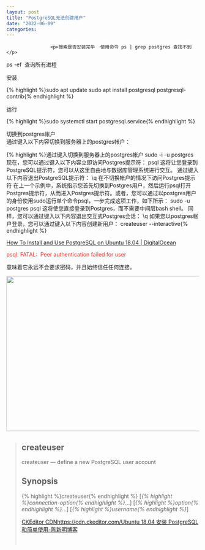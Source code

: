 ```yaml
---
layout: post
title: "PostgreSQL无法创建用户"
date: "2022-06-09"
categories: 
---
```


                    <p>搜索是否安装完毕  使用命令 ps | grep postgres 查找不到</p> 
<p>ps -ef  查询所有进程</p> 
<p>安装</p> 
{% highlight %}sudo apt update
sudo apt install postgresql postgresql-contrib{% endhighlight %} 
<p>运行</p> 
{% highlight %}sudo systemctl start postgresql.service{% endhighlight %} 
<p>切换到postgres帐户<br> 通过键入以下内容切换到服务器上的postgres帐户：</p> 
{% highlight %}通过键入切换到服务器上的postgres帐户  sudo -i -u postgres   
现在，您可以通过键入以下内容立即访问Postgres提示符：
psql   
这将让您登录到PostgreSQL提示符，您可以从这里自由地与数据库管理系统进行交互。
通过键入以下内容退出PostgreSQL提示符：
\q
在不切换帐户的情况下访问Postgres提示符
在上一个示例中，系统指示您首先切换到Postgres用户，然后运行psql打开Postgres提示符，从而进入Postgres提示符。或者，您可以通过以postgres用户的身份使用sudo运行单个命令psql，一步完成这项工作，如下所示：
sudo -u postgres psql
这将使您直接登录到Postgres，而不需要中间层bash shell。
同样，您可以通过键入以下内容退出交互式Postgres会话：
\q
如果您以postgres帐户登录，您可以通过键入以下内容创建新用户：
createuser --interactive{% endhighlight %} 
<p><a href="https://www.digitalocean.com/community/tutorials/how-to-install-and-use-postgresql-on-ubuntu-18-04" title="How To Install and Use PostgreSQL on Ubuntu 18.04  | DigitalOcean">How To Install and Use PostgreSQL on Ubuntu 18.04 | DigitalOcean</a></p> 
<p></p> 
<p></p> 
<p><span style="color:#fe2c24;">psql: FATAL:  Peer authentication failed for user</span></p> 
<p>意味着它永远不会要求密码，并且始终信任任何连接。</p> 
<p><img alt="" height="404" src="https://img-blog.csdnimg.cn/2eeaec492e344d07b066ea0a618769e8.png?x-oss-process=image/watermark,type_d3F5LXplbmhlaQ,shadow_50,text_Q1NETiBA6K645aKo44Gu5bCP6J206J22,size_20,color_FFFFFF,t_70,g_se,x_16" width="729"></p> 
<blockquote> 
 <h2>createuser</h2> 
 <p>createuser — define a new PostgreSQL user account</p> 
 <h2>Synopsis</h2> 
 <p id="id-1.9.4.5.4.1">{% highlight %}createuser{% endhighlight %} [<em>{% highlight %}connection-option{% endhighlight %}</em>...] [<em>{% highlight %}option{% endhighlight %}</em>...] [<em>{% highlight %}username{% endhighlight %}</em>]</p> 
 <p><a class="has-card" href="https://cdn.ckeditor.com/" title="CKEditor CDN"><span class="link-card-box"><span class="link-title">CKEditor CDN</span><span class="link-link"><img alt="" class="link-link-icon" src="https://csdnimg.cn/release/blog_editor_html/release2.0.8/ckeditor/plugins/CsdnLink/icons/icon-default.png?t=M276">https://cdn.ckeditor.com/</span></span></a><a href="http://www.chenxm.cc/article/1048.html" title="Ubuntu 18.04 安装 PostgreSQL和简单使用-陈新明博客">Ubuntu 18.04 安装 PostgreSQL和简单使用-陈新明博客</a></p> 
 <p> </p> 
</blockquote>
                

